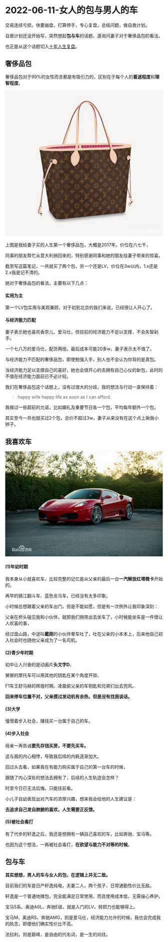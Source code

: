 # 2022-06-11-女人的包与男人的车

交易连续亏损，快要崩盘，打算停手，专心复盘，总结问题，做自救计划。

自救计划还没开始写，突然想起**包与车**的话题，遂询问妻子对于奢侈品包的看法。

也正是从这个话题切入[十年人生复盘](2022-06-11-十年人生复盘.md)。

## 奢侈品包

奢侈品包对于99%的女性而言都是有吸引力的，区别在于每个人的**着迷程度**和**理智程度**。

![img](resource/2022-06-11-first-LV.jpeg)

上图是我给妻子买的人生第一个奢侈品包，大概是2017年，价位在六七千，

同事的朋友帮忙从意大利捎回来的，特别感谢同事和她的朋友给妻子带来的惊喜。

截至写这篇笔记，一共就买了两个包，另一个还是LV，价位在3w以内，1.x还是2.x我是记不清的。

她对于奢侈品包的看法，主要有以下几点：

#### 实用为主

第一个LV包实用与美观兼顾，对于初到北京的我们来说，已经很让人开心了。

#### 与经济能力匹配

妻子表示她也喜欢香奈儿、爱马仕，但目前的经济能力不足以支撑，不会失智剁手。

一个七八万的爱马仕，配货两倍，最后成本可能20多w，妻子表示太不值了。

与经济能力不匹配的奢侈品包，即使勉强入手，别人也不会认为你背的是真包。

当经济能力足以支撑自己的喜好，她也会很开心的去拥有自己心仪的新包，此时的不值在经济能力面前已不必计较。

我们在奢侈品包这个话题上，没有过很大的分歧，我的想法与行动一直保持着：

> happy wife happy life as soon as I can afford.

我做过一些超前的允诺，比如婚礼及重要节日各一个包，平均每年额外一个包，

其实至今一共也就买过2个包，总价不超过3w，妻子从来没有在这个点上揪我小辫子。

## 我喜欢车

![img](resource/2022-06-11-F430.webp)

#### (1)年幼时期

我本身从小就喜欢车，比较完整的记忆是从父亲的最后一台**一汽解放红塔微卡**开始的。

再早的赣江翻斗车、蓝色龙马车，已经没有太多印象。

小时候总想跟着父亲的车出门，但是不能如愿，但是有一次例外让我印象深刻：

父亲在桥头碰见我和小伙伴，就把我们捎带出去坐车了，小时候能坐车是一件很让人欢喜的事，

经过盘山路，中途叫**戴刚**的小伙伴晕车吐了，吐在父亲的小本本上，后来他自己初入社会时也随他父亲成为了一名司机。

#### (2)青少年时期

初中让人兴奋的是动画片**头文字D**、

舅舅的摩托车可以用其他的钥匙在某个角度开锁、

F1车王舒马赫的辉煌时期、凌晨偷父亲的车钥匙和兄弟们出去兜风。

**回来停车位置不对，父亲摸过发动机有余热，但是没有找我谈话。**

#### (3)大学

憧憬着步入社会，赚钱买一台属于自己的车。

#### (4)步入社会

母亲一再告诫**要先存钱买房，不要先买车。**

这与我的内心相悖，导致我后续的内耗逐渐加大。

回过头去看，如果我在有能力购买属于自己的第一台车的时候，

跟随了内心深处的想法去拥有了，后续的人生轨迹会怎样？

时至今日已无法后悔，只能往前看。

小儿子自幼表现出对汽车的浓厚兴趣，想来我会给他的人生建议是：

**去追求自己发自肺腑的喜欢，人生需要正反馈。**

#### (5)被社会毒打

有了代步的轩逸之后，我还是想拥有一辆自己喜欢的车，比如奔驰、宝马等。

也因为这个想法，一再被社会毒打，**在欲望与能力不对等的时候**。

## 包与车

**其实想想，男人的车与女人的包，在逻辑上并无二致。**

目前我们的车是日产轩逸纯电，夫妻二人，两个孩子，日常通勤性价比无敌。

轩逸是一个普通地摊包，完全能满足日常使用，而且使用成本低，无需操心养护。

宝马5系、奥迪A6L、奔驰E级，就是入门的LV，努把力也能够得上。

宝马M、奥迪RS、奔驰AMG，则是爱马仕，经济能力允许的时候，我也会完成我的执念，即便他们确实性价比不高。

法拉利，则是巅峰，是自由的代名词，是一生的向往。
